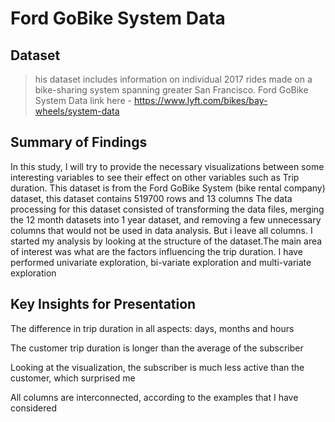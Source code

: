 # Ford GoBike System Data


## Dataset

> his dataset includes information on individual 2017 rides made on a bike-sharing system spanning greater San Francisco. 
> Ford GoBike System Data link here - https://www.lyft.com/bikes/bay-wheels/system-data


## Summary of Findings
In this study, I will try to provide the necessary visualizations between some interesting variables to see their effect on other variables such as Trip duration.
This dataset is from the Ford GoBike System (bike rental company) dataset, this dataset contains  519700 rows and 13 columns
The data processing for this dataset consisted of transforming the data files, merging the 12 month datasets into 1 year dataset, and removing a few unnecessary columns that would not be used in data analysis. But i leave all columns. 
I started my analysis by looking at the structure of the dataset.The main area of interest was what are the factors influencing the trip duration. I have performed univariate exploration, bi-variate exploration and multi-variate exploration
## Key Insights for Presentation

The difference in trip duration in all aspects: days, months and hours

The customer trip duration is longer than the average of the subscriber

Looking at the visualization, the subscriber is much less active than the customer, which surprised me

All columns are interconnected, according to the examples that I have considered
